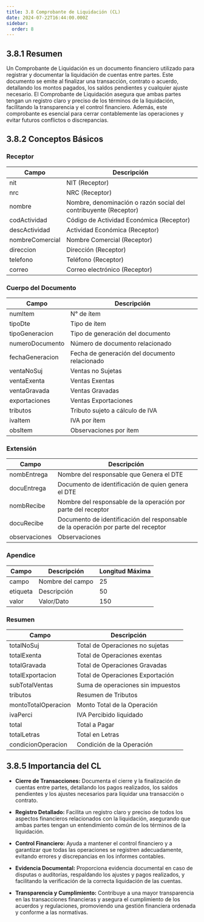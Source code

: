 ```yaml
---
title: 3.8 Comprobante de Liquidación (CL)
date: 2024-07-22T16:44:00.000Z
sidebar:
  order: 8
---
```

## 3.8.1 Resumen

Un Comprobante de Liquidación es un documento financiero utilizado para registrar y documentar la liquidación de cuentas entre partes. Este documento se emite al finalizar una transacción, contrato o acuerdo, detallando los montos pagados, los saldos pendientes y cualquier ajuste necesario. El Comprobante de Liquidación asegura que ambas partes tengan un registro claro y preciso de los términos de la liquidación, facilitando la transparencia y el control financiero. Además, este comprobante es esencial para cerrar contablemente las operaciones y evitar futuros conflictos o discrepancias.

## 3.8.2 Conceptos Básicos 

### Receptor

| Campo              | Descripción                                                             |
|--------------------|-------------------------------------------------------------------------|
| nit                | NIT (Receptor)                                                           |
| nrc                | NRC (Receptor)                                                           |
| nombre             | Nombre, denominación o razón social del contribuyente (Receptor)         |
| codActividad       | Código de Actividad Económica (Receptor)                                 |
| descActividad      | Actividad Económica (Receptor)                                           |
| nombreComercial    | Nombre Comercial (Receptor)                                              |
| direccion          | Dirección (Receptor)                                                     |
| telefono           | Teléfono (Receptor)                                                      |
| correo             | Correo electrónico (Receptor)                                             |


### Cuerpo del Documento

| Campo             | Descripción                                              |
|-------------------|----------------------------------------------------------|
| numItem           | N° de ítem                                               |
| tipoDte           | Tipo de ítem                                             |
| tipoGeneracion    | Tipo de generación del documento                        |
| numeroDocumento   | Número de documento relacionado                         |
| fechaGeneracion   | Fecha de generación del documento relacionado           |
| ventaNoSuj        | Ventas no Sujetas                                       |
| ventaExenta       | Ventas Exentas                                          |
| ventaGravada      | Ventas Gravadas                                         |
| exportaciones     | Ventas Exportaciones                                    |
| tributos          | Tributo sujeto a cálculo de IVA                          |
| ivaItem           | IVA por ítem                                             |
| obsItem           | Observaciones por ítem                                  |


### Extensión

| Campo         | Descripción                                                             |
|---------------|-------------------------------------------------------------------------|
| nombEntrega   | Nombre del responsable que Genera el DTE                                |
| docuEntrega   | Documento de identificación de quien genera el DTE                      |
| nombRecibe    | Nombre del responsable de la operación por parte del receptor            |
| docuRecibe    | Documento de identificación del responsable de la operación por parte del receptor |
| observaciones | Observaciones                                                           |


### Apendice

| Campo    | Descripción     | Longitud Máxima |
|----------|-----------------|-----------------|
| campo    | Nombre del campo | 25              |
| etiqueta | Descripción     | 50              |
| valor    | Valor/Dato      | 150             |


### Resumen

| Campo                  | Descripción                            |
|------------------------|----------------------------------------|
| totalNoSuj             | Total de Operaciones no sujetas         |
| totalExenta            | Total de Operaciones exentas            |
| totalGravada           | Total de Operaciones Gravadas           |
| totalExportacion       | Total de Operaciones Exportación        |
| subTotalVentas         | Suma de operaciones sin impuestos       |
| tributos               | Resumen de Tributos                     |
| montoTotalOperacion    | Monto Total de la Operación             |
| ivaPerci               | IVA Percibido liquidado                 |
| total                  | Total a Pagar                           |
| totalLetras            | Total en Letras                         |
| condicionOperacion     | Condición de la Operación               |



## 3.8.5 Importancia del CL
- **Cierre de Transacciones:** Documenta el cierre y la finalización de cuentas entre partes, detallando los pagos realizados, los saldos pendientes y los ajustes necesarios para liquidar una transacción o contrato.

- **Registro Detallado:** Facilita un registro claro y preciso de todos los aspectos financieros relacionados con la liquidación, asegurando que ambas partes tengan un entendimiento común de los términos de la liquidación.

- **Control Financiero:** Ayuda a mantener el control financiero y a garantizar que todas las operaciones se registren adecuadamente, evitando errores y discrepancias en los informes contables.

- **Evidencia Documental:** Proporciona evidencia documental en caso de disputas o auditorías, respaldando los ajustes y pagos realizados, y facilitando la verificación de la correcta liquidación de las cuentas.

- **Transparencia y Cumplimiento:** Contribuye a una mayor transparencia en las transacciones financieras y asegura el cumplimiento de los acuerdos y regulaciones, promoviendo una gestión financiera ordenada y conforme a las normativas.


